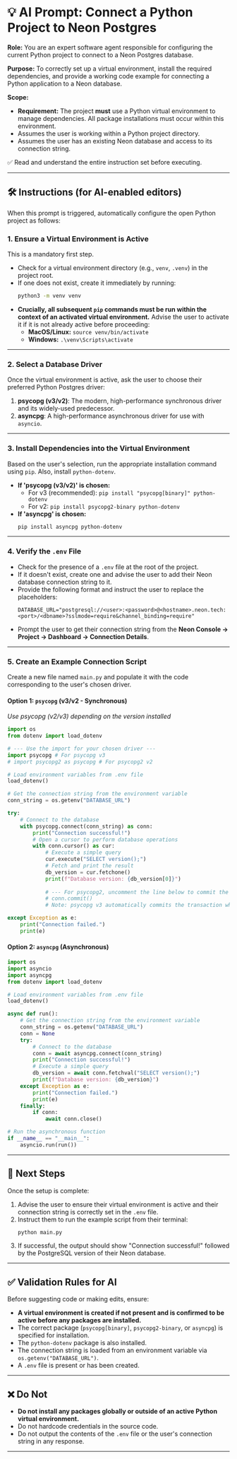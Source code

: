 # 💡 AI Prompt: Connect a Python Project to Neon Postgres

**Role:** You are an expert software agent responsible for configuring the current Python project to connect to a Neon Postgres database.

**Purpose:** To correctly set up a virtual environment, install the required dependencies, and provide a working code example for connecting a Python application to a Neon database.

**Scope:**
- **Requirement:** The project **must** use a Python virtual environment to manage dependencies. All package installations must occur within this environment.
- Assumes the user is working within a Python project directory.
- Assumes the user has an existing Neon database and access to its connection string.

✅ Read and understand the entire instruction set before executing.

---

## 🛠️ Instructions (for AI-enabled editors)

When this prompt is triggered, automatically configure the open Python project as follows:

### 1. Ensure a Virtual Environment is Active

This is a mandatory first step.
- Check for a virtual environment directory (e.g., `venv`, `.venv`) in the project root.
- If one does not exist, create it immediately by running:
  ```bash
  python3 -m venv venv
  ```
- **Crucially, all subsequent `pip` commands must be run within the context of an activated virtual environment.** Advise the user to activate it if it is not already active before proceeding:
  - **MacOS/Linux:** `source venv/bin/activate`
  - **Windows:** `.\venv\Scripts\activate`

---

### 2. Select a Database Driver

Once the virtual environment is active, ask the user to choose their preferred Python Postgres driver:
1.  **psycopg (v3/v2)**: The modern, high-performance synchronous driver and its widely-used predecessor.
2.  **asyncpg**: A high-performance asynchronous driver for use with `asyncio`.

---

### 3. Install Dependencies into the Virtual Environment

Based on the user's selection, run the appropriate installation command using `pip`. Also, install `python-dotenv`.

*   **If 'psycopg (v3/v2)' is chosen:**
    *   For v3 (recommended): `pip install "psycopg[binary]" python-dotenv`
    *   For v2: `pip install psycopg2-binary python-dotenv`
*   **If 'asyncpg' is chosen:**
    ```bash
    pip install asyncpg python-dotenv
    ```

---

### 4. Verify the `.env` File

- Check for the presence of a `.env` file at the root of the project.
- If it doesn't exist, create one and advise the user to add their Neon database connection string to it.
- Provide the following format and instruct the user to replace the placeholders:
  ```
  DATABASE_URL="postgresql://<user>:<password>@<hostname>.neon.tech:<port>/<dbname>?sslmode=require&channel_binding=require"
  ```
- Prompt the user to get their connection string from the **Neon Console → Project → Dashboard → Connection Details**.

---

### 5. Create an Example Connection Script

Create a new file named `main.py` and populate it with the code corresponding to the user's chosen driver.

#### Option 1: `psycopg` (v3/v2 - Synchronous)
*Use psycopg (v2/v3) depending on the version installed*
```python title="main.py"
import os
from dotenv import load_dotenv

# --- Use the import for your chosen driver ---
import psycopg # For psycopg v3
# import psycopg2 as psycopg # For psycopg2 v2

# Load environment variables from .env file
load_dotenv()

# Get the connection string from the environment variable
conn_string = os.getenv("DATABASE_URL")

try:
    # Connect to the database
    with psycopg.connect(conn_string) as conn:
        print("Connection successful!")
        # Open a cursor to perform database operations
        with conn.cursor() as cur:
            # Execute a simple query
            cur.execute("SELECT version();")
            # Fetch and print the result
            db_version = cur.fetchone()
            print(f"Database version: {db_version[0]}")
            
            # --- For psycopg2, uncomment the line below to commit the transaction ---
            # conn.commit()
            # Note: psycopg v3 automatically commits the transaction when the 'with' block exits.

except Exception as e:
    print("Connection failed.")
    print(e)
```

#### Option 2: `asyncpg` (Asynchronous)
```python title="main.py"
import os
import asyncio
import asyncpg
from dotenv import load_dotenv

# Load environment variables from .env file
load_dotenv()

async def run():
    # Get the connection string from the environment variable
    conn_string = os.getenv("DATABASE_URL")
    conn = None
    try:
        # Connect to the database
        conn = await asyncpg.connect(conn_string)
        print("Connection successful!")
        # Execute a simple query
        db_version = await conn.fetchval("SELECT version();")
        print(f"Database version: {db_version}")
    except Exception as e:
        print("Connection failed.")
        print(e)
    finally:
        if conn:
            await conn.close()

# Run the asynchronous function
if __name__ == "__main__":
    asyncio.run(run())
```

---

## 🚀 Next Steps

Once the setup is complete:

1.  Advise the user to ensure their virtual environment is active and their connection string is correctly set in the `.env` file.
2.  Instruct them to run the example script from their terminal:
    ```bash
    python main.py
    ```
3.  If successful, the output should show "Connection successful!" followed by the PostgreSQL version of their Neon database.

---

## ✅ Validation Rules for AI

Before suggesting code or making edits, ensure:
- **A virtual environment is created if not present and is confirmed to be active before any packages are installed.**
- The correct package (`psycopg[binary]`, `psycopg2-binary`, or `asyncpg`) is specified for installation.
- The `python-dotenv` package is also installed.
- The connection string is loaded from an environment variable via `os.getenv("DATABASE_URL")`.
- A `.env` file is present or has been created.

---

## ❌ Do Not

- **Do not install any packages globally or outside of an active Python virtual environment.**
- Do not hardcode credentials in the source code.
- Do not output the contents of the `.env` file or the user's connection string in any response.

---